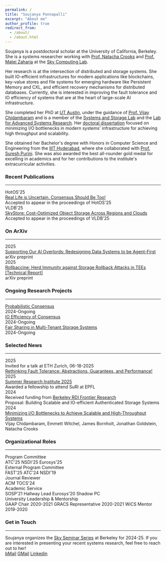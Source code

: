 ```yaml
---
permalink: /
title: "Soujanya Ponnapalli"
excerpt: "About me"
author_profile: true
redirect_from: 
  - /about/
  - /about.html
---
```


<!-- UC Berkeley -->
Soujanya is a postdoctoral scholar at the University of California, Berkeley.
She is a systems researcher working with [Prof. Natacha Crooks](https://nacrooks.github.io/) and [Prof. Matei Zaharia](https://people.eecs.berkeley.edu/~matei/) at
  the [Sky Computing Lab](https://sky.cs.berkeley.edu/).

Her research is at the intersection of distributed and storage systems.
She built IO-efficient infrastructures for modern applications like blockchains,
  key-value stores and file systems for emerging hardware like Persistent Memory and CXL,
  and efficient recovery mechanisms for distributed databases.
Currently, she is interested in improving the fault tolerance and IO efficiency of  systems that are at the heart of large-scale AI infrastructure.

<!-- UT Austin -->
She completed her PhD at [UT Austin](https://www.utexas.edu/),
  under the guidance of [Prof. Vijay Chidambaram](https://www.cs.utexas.edu/~vijay/) and
  is a member of the [Systems and Storage Lab](https://utsaslab.cs.utexas.edu/) and the [Lab for Advanced Systems Research](https://www.cs.utexas.edu/lasr/).
Her [doctoral dissertation](https://www.cs.utexas.edu/~soujanya/dissertation.pdf)
  focused on minimizing I/O bottlenecks in modern systems' infrastructure
  for achieving high throughput and scalability.

<!-- IIIT Hyderbad -->
She obtained her Bachelor's degree with Honors in Computer Science and Engineering
  from the [IIIT Hyderabad](https://iiit.ac.in/),
  where she collaborated with [Prof. Suresh Purini](https://www.iiit.ac.in/people/faculty/psuresh/).
She was also awarded the best all-rounder gold medal for excelling in academics and for her contributions
  to the institute's extracurricular activities.

### Recent Publications
-----
<div class="news-timeline">

  <div class="news-item">
    <div class="news-year">HotOS'25</div>
    <div class="news-content">
      <a href="https://sigops.org/s/conferences/hotos/2025/papers/hotos25-69.pdf">Real Life is Uncertain. Consensus Should Be Too!</a><br>
      Accepted to appear in the proceedings of HotOS'25
    </div>
  </div>

  <div class="news-item">
    <div class="news-year">VLDB'25</div>
    <div class="news-content">
      <a href="https://arxiv.org/pdf/2502.20818">SkyStore: Cost-Optimized Object Storage Across Regions and Clouds</a><br>
      Accepted to appear in the proceedings of VLDB'25
    </div>
  </div>

</div>


### On ArXiv
-----
<div class="news-timeline">
  
  <div class="news-item">
    <div class="news-year">2025</div>
    <div class="news-content">
      <a href="https://arxiv.org/abs/2509.00997">Supporting Our AI Overlords: Redesigning Data Systems to be Agent-First</a><br>
      arXiv preprint
    </div>
  </div>

  <div class="news-item">
    <div class="news-year">2025</div>
    <div class="news-content">
      <a href="https://www.arxiv.org/abs/2505.04014">Rollbaccine: Herd Immunity against Storage Rollback Attacks in TEEs [Technical Report]</a><br>
      arXiv preprint
    </div>
  </div>

</div>

### Ongoing Research Projects
-----

<div class="news-timeline news-timeline-horizontal">

  <div class="news-item">
    <div class="news-content">
      <a href="https://sigops.org/s/conferences/hotos/2025/papers/hotos25-69.pdf">Probabilistic Consensus</a><br>
      2024-Ongoing
    </div>
  </div>
  <div class="news-item">
    <div class="news-content">
      <a href="https://www.youtube.com/watch?v=KqOtzIuAmFk&list=PLfwvyNe91s6h17_c8zlCO2wxOYGg6HBVf&ab_channel=UCBSkyComputing">IO Efficiency of Consensus</a><br>
      2024-Ongoing
    </div>
  </div>
  <div class="news-item">
    <div class="news-content">
      <a href="https://www2.eecs.berkeley.edu/Pubs/TechRpts/2025/EECS-2025-97.pdf">Fair Sharing in Multi-Tenant Storage Systems</a><br>
      2024-Ongoing
    </div>
  </div>

</div>


### Selected News
-----

<div class="news-timeline">
  <div class="news-item">
    <div class="news-year">2025</div>
    <div class="news-content">
      Invited for a talk at ETH Zurich, 06-18-2025<br>
      <a href="#">Rethinking Fault Tolerance: Abstractions, Guarantees, and Performance!</a>
    </div>
  </div>
  
  <div class="news-item">
    <div class="news-year">2025</div>
    <div class="news-content">
      <a href="https://suri.epfl.ch/#overview">Summer Research Institute 2025</a><br>
      Awarded a fellowship to attend SuRI at EPFL
    </div>
  </div>
    
  <div class="news-item">
    <div class="news-year">2024</div>
    <div class="news-content">
      Received funding from <a href="https://rdi.berkeley.edu/">Berkeley RDI Frontier Research</a><br>
      Proposal: Building Scalable and IO-efficient Authenticated Storage Systems
    </div>
  </div>
  
  <div class="news-item">
    <div class="news-year">2024</div>
    <div class="news-content">
      <a href="https://people.eecs.berkeley.edu/~soujanya/dissertation.pdf">Minimizing I/O Bottlenecks to Achieve Scalable and High-Throughput Systems</a><br>
      Vijay Chidambaram, Emmett Witchel, James Bornholt, Jonathan Goldstein, Natacha Crooks
    </div>
  </div>
</div>


### Organizational Roles
-----

<div class="roles-grid">
  <div class="role-box conference">
    <div class="role-title">Program Committee</div>
    <div class="role-items">
      <span class="role-item">ATC'25</span>
      <span class="role-item">NSDI'25</span>
      <span class="role-item">Eurosys'25</span>
    </div>
  </div>

  <div class="roles-row">
    <div class="role-box conference">
      <div class="role-title">External Program Committee</div>
      <div class="role-items">
        <span class="role-item">FAST'25</span>
        <span class="role-item">ATC'24</span>
        <span class="role-item">NSDI'19</span>
      </div>
    </div>
    <div class="role-box academic">
      <div class="role-title">Journal Reviewer</div>
      <div class="role-items">
        <span class="role-item">ACM TOCS'24</span>
      </div>
    </div>
  </div>

  <div class="role-box academic">
    <div class="role-title">Academic Service</div>
    <div class="role-items">
      <span class="role-item">SOSP'21 Hallway Lead</span>
      <span class="role-item">Eurosys'20 Shadow PC</span>
    </div>
  </div>

  <div class="role-box leadership">
    <div class="role-title">University Leadership & Mentorship</div>
    <div class="role-items">
      <span class="role-item">GAAP Chair 2020-2021</span>
      <span class="role-item">GRACS Representative 2020-2021</span>
      <span class="role-item">WiCS Mentor 2019-2020</span>
    </div>
  </div>
</div>

### Get in Touch
-----


<div class="roles-grid">
  <div class="role-box conference">
    <div class="role-title">  Soujanya organizes the <a href="https://sky.cs.berkeley.edu/">Sky Seminar Series</a> at Berkeley for 2024-25. If you are interested in presenting your recent systems research, feel free to reach out to her! </div>
    <div class="role-items">
      <span class="role-item"><a href="mailto:soujanya@berkeley.edu">bMail</a></span>
      <span class="role-item"><a href="mailto:soujanyap95@gmail.com">GMail</a></span>
      <span class="role-item"><a href="https://www.linkedin.com/in/soujanya-ponnapalli-553275107/">Linkedin</a></span>
    </div>
  </div>
</div>

<!-- "I am a postdoctoral scholar at the University of California, Berkeley, working in collaboration with Prof. Natacha Crooks and affiliated with the Sky Computing Lab within the EECS Department. Presently, my focus lies on untrusted storage systems and crash- and byzantine-fault tolerant distributed systems.

Prior to joining Berkeley, I completed my PhD in the CS Department at UT Austin, under the guidance of Prof. Vijay Chidambaram, as a member of the Systems and Storage Lab. My doctoral dissertation centered on minimizing I/O bottlenecks within modern systems' infrastructure to achieve heightened throughput and scalability.

Preceding my graduate studies, I obtained my Bachelor's degree with Honors in Computer Science and Engineering from the International Institute of Information Technology, Hyderabad (IIIT-H), where I collaborated with Prof. Suresh Purini. I was honored with the best all-rounder gold medal for academic excellence and my significant contributions to cultural and extracurricular activities at the institute." -->

<!-- This is the front page of a website that is powered by the [academicpages template](https://github.com/academicpages/academicpages.github.io) and hosted on GitHub pages. [GitHub pages](https://pages.github.com) is a free service in which websites are built and hosted from code and data stored in a GitHub repository, automatically updating when a new commit is made to the respository. This template was forked from the [Minimal Mistakes Jekyll Theme](https://mmistakes.github.io/minimal-mistakes/) created by Michael Rose, and then extended to support the kinds of content that academics have: publications, talks, teaching, a portfolio, blog posts, and a dynamically-generated CV. You can fork [this repository](https://github.com/academicpages/academicpages.github.io) right now, modify the configuration and markdown files, add your own PDFs and other content, and have your own site for free, with no ads! An older version of this template powers my own personal website at [stuartgeiger.com](http://stuartgeiger.com), which uses [this Github repository](https://github.com/staeiou/staeiou.github.io).

A data-driven personal website
======
Like many other Jekyll-based GitHub Pages templates, academicpages makes you separate the website's content from its form. The content & metadata of your website are in structured markdown files, while various other files constitute the theme, specifying how to transform that content & metadata into HTML pages. You keep these various markdown (.md), YAML (.yml), HTML, and CSS files in a public GitHub repository. Each time you commit and push an update to the repository, the [GitHub pages](https://pages.github.com/) service creates static HTML pages based on these files, which are hosted on GitHub's servers free of charge.

Many of the features of dynamic content management systems (like Wordpress) can be achieved in this fashion, using a fraction of the computational resources and with far less vulnerability to hacking and DDoSing. You can also modify the theme to your heart's content without touching the content of your site. If you get to a point where you've broken something in Jekyll/HTML/CSS beyond repair, your markdown files describing your talks, publications, etc. are safe. You can rollback the changes or even delete the repository and start over -- just be sure to save the markdown files! Finally, you can also write scripts that process the structured data on the site, such as [this one](https://github.com/academicpages/academicpages.github.io/blob/master/talkmap.ipynb) that analyzes metadata in pages about talks to display [a map of every location you've given a talk](https://academicpages.github.io/talkmap.html).

Getting started
======
1. Register a GitHub account if you don't have one and confirm your e-mail (required!)
1. Fork [this repository](https://github.com/academicpages/academicpages.github.io) by clicking the "fork" button in the top right. 
1. Go to the repository's settings (rightmost item in the tabs that start with "Code", should be below "Unwatch"). Rename the repository "[your GitHub username].github.io", which will also be your website's URL.
1. Set site-wide configuration and create content & metadata (see below -- also see [this set of diffs](http://archive.is/3TPas) showing what files were changed to set up [an example site](https://getorg-testacct.github.io) for a user with the username "getorg-testacct")
1. Upload any files (like PDFs, .zip files, etc.) to the files/ directory. They will appear at https://[your GitHub username].github.io/files/example.pdf.  
1. Check status by going to the repository settings, in the "GitHub pages" section

Site-wide configuration
------
The main configuration file for the site is in the base directory in [_config.yml](https://github.com/academicpages/academicpages.github.io/blob/master/_config.yml), which defines the content in the sidebars and other site-wide features. You will need to replace the default variables with ones about yourself and your site's github repository. The configuration file for the top menu is in [_data/navigation.yml](https://github.com/academicpages/academicpages.github.io/blob/master/_data/navigation.yml). For example, if you don't have a portfolio or blog posts, you can remove those items from that navigation.yml file to remove them from the header. 

Create content & metadata
------
For site content, there is one markdown file for each type of content, which are stored in directories like _publications, _talks, _posts, _teaching, or _pages. For example, each talk is a markdown file in the [_talks directory](https://github.com/academicpages/academicpages.github.io/tree/master/_talks). At the top of each markdown file is structured data in YAML about the talk, which the theme will parse to do lots of cool stuff. The same structured data about a talk is used to generate the list of talks on the [Talks page](https://academicpages.github.io/talks), each [individual page](https://academicpages.github.io/talks/2012-03-01-talk-1) for specific talks, the talks section for the [CV page](https://academicpages.github.io/cv), and the [map of places you've given a talk](https://academicpages.github.io/talkmap.html) (if you run this [python file](https://github.com/academicpages/academicpages.github.io/blob/master/talkmap.py) or [Jupyter notebook](https://github.com/academicpages/academicpages.github.io/blob/master/talkmap.ipynb), which creates the HTML for the map based on the contents of the _talks directory).

**Markdown generator**

I have also created [a set of Jupyter notebooks](https://github.com/academicpages/academicpages.github.io/tree/master/markdown_generator
) that converts a CSV containing structured data about talks or presentations into individual markdown files that will be properly formatted for the academicpages template. The sample CSVs in that directory are the ones I used to create my own personal website at stuartgeiger.com. My usual workflow is that I keep a spreadsheet of my publications and talks, then run the code in these notebooks to generate the markdown files, then commit and push them to the GitHub repository.

How to edit your site's GitHub repository
------
Many people use a git client to create files on their local computer and then push them to GitHub's servers. If you are not familiar with git, you can directly edit these configuration and markdown files directly in the github.com interface. Navigate to a file (like [this one](https://github.com/academicpages/academicpages.github.io/blob/master/_talks/2012-03-01-talk-1.md) and click the pencil icon in the top right of the content preview (to the right of the "Raw | Blame | History" buttons). You can delete a file by clicking the trashcan icon to the right of the pencil icon. You can also create new files or upload files by navigating to a directory and clicking the "Create new file" or "Upload files" buttons. 

Example: editing a markdown file for a talk
![Editing a markdown file for a talk](/images/editing-talk.png)

For more info
------
More info about configuring academicpages can be found in [the guide](https://academicpages.github.io/markdown/). The [guides for the Minimal Mistakes theme](https://mmistakes.github.io/minimal-mistakes/docs/configuration/) (which this theme was forked from) might also be helpful. -->
